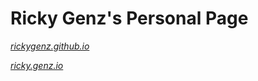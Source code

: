 # Ricky Genz's Personal Page

[*rickygenz.github.io*](https://rickygenz.github.io)

[*ricky.genz.io*](https://ricky.genz.io)
